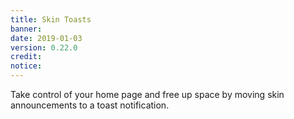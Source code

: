 ```yaml
---
title: Skin Toasts
banner: 
date: 2019-01-03
version: 0.22.0
credit: 
notice: 
---
```


Take control of your home page and free up space by moving skin announcements to a toast notification.
